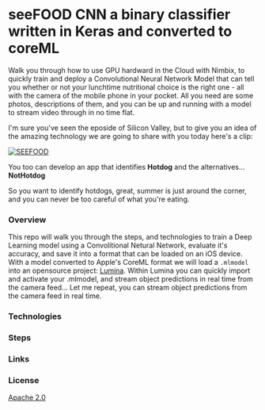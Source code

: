 # seeFOOD CNN a binary classifier written in Keras and converted to coreML


Walk you through how to use GPU hardward in the Cloud with Nimbix, to quickly train and deploy a Convolutional Neural Network Model that can tell you whether or not your lunchtime nutritional choice is the right one - all with the camera of the mobile phone in your pocket. All you need are some photos, descriptions of them, and you can be up and running with a model to stream video through in no time flat.

I'm sure you've seen the eposide of Silicon Valley, but to give you an idea of the amazing technology we are going to share with you today here's a clip:

[![SEEFOOD](https://img.youtube.com/vi/ACmydtFDTGs/0.jpg)](https://www.youtube.com/watch?v=ACmydtFDTGs)

You too can develop an app that identifies **Hotdog** and the alternatives... **NotHotdog**

So you want to identify hotdogs, great, summer is just around the corner, and you can never be too careful of what you're eating. 

### Overview
This repo will walk you through the steps, and technologies to train a Deep Learning model using a Convolitional Netural Network, evaluate it's accuracy, and save it into a format that can be loaded on an iOS device. With a model converted to Apple's CoreML format we will load a `.mlmodel` into an opensource project: [Lumina](https://github.com/dokun1/lumina).  Within Lumina you can quickly import and activate your .mlmodel, and stream object predictions in real time from the camera feed... Let me repeat, you can stream object predictions from the camera feed in real time.


### Technologies

### Steps

### Links

### License
[Apache 2.0](LICENSE)
